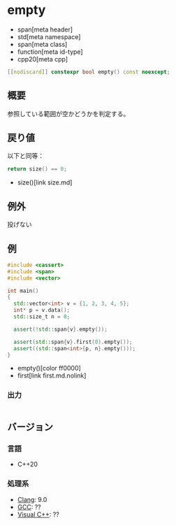 # empty
* span[meta header]
* std[meta namespace]
* span[meta class]
* function[meta id-type]
* cpp20[meta cpp]

```cpp
[[nodiscard]] constexpr bool empty() const noexcept;
```

## 概要
参照している範囲が空かどうかを判定する。


## 戻り値
以下と同等：

```cpp
return size() == 0;
```
* size()[link size.md]


## 例外
投げない


## 例
```cpp example
#include <cassert>
#include <span>
#include <vector>

int main()
{
  std::vector<int> v = {1, 2, 3, 4, 5};
  int* p = v.data();
  std::size_t n = 0;

  assert(!std::span{v}.empty());

  assert(std::span{v}.first(0).empty());
  assert((std::span<int>{p, n}.empty()));
}
```
* empty()[color ff0000]
* first[link first.md.nolink]

### 出力
```
```

## バージョン
### 言語
- C++20

### 処理系
- [Clang](/implementation.md#clang): 9.0
- [GCC](/implementation.md#gcc): ??
- [Visual C++](/implementation.md#visual_cpp): ??
